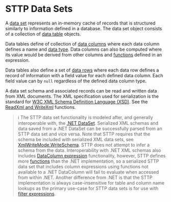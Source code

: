 # STTP Data Sets

A [data set](https://github.com/sttp/cppapi/blob/master/src/lib/data/DataSet.h) represents an in-memory cache of records that is structured similarly to information defined in a database. The data set object consists of a collection of [data table](https://github.com/sttp/cppapi/blob/master/src/lib/data/DataTable.h) objects.

Data tables define of collection of [data columns](https://github.com/sttp/cppapi/blob/master/src/lib/data/DataColumn.h#L60) where each data column defines a name and [data type](https://github.com/sttp/cppapi/blob/master/src/lib/data/DataColumn.h#L32). Data columns can also be computed where its value would be derived from other columns and [functions](https://github.com/sttp/cppapi/blob/master/doc/FilterExpressions.md#filter-expression-functions) defined in an expression.

Data tables also define a set of [data rows](https://github.com/sttp/cppapi/blob/master/src/lib/data/DataRow.h) where each data row defines a record of information with a field value for each defined data column. Each field value can by `null` regardless of the defined data column type.

A data set schema and associated records can be read and written data from XML documents. The XML specification used for serialization is the standard for [W3C XML Schema Definition Language (XSD)](https://www.w3.org/TR/xmlschema/). See the [ReadXml and WriteXml](https://github.com/sttp/cppapi/blob/master/src/lib/data/DataSet.h#L80) functions.

> :information_source: The STTP data set functionality is modeled after, and generally interoperable with, the [.NET DataSet](https://docs.microsoft.com/en-us/dotnet/api/system.data.dataset). Serialized XML schemas and data saved from a .NET DataSet can be successfully parsed from an STTP data set and vice versa. Note that STTP requires that the schema be included with serialized XML data sets, see [XmlWriteMode.WriteSchema](https://docs.microsoft.com/en-us/dotnet/api/system.data.xmlwritemode). STTP does not attempt to infer a schema from the data. Interoperability with .NET XML schemas also includes [DataColumn expression](https://docs.microsoft.com/en-us/dotnet/api/system.data.datacolumn.expression) functionality, however, STTP defines more [functions](https://github.com/sttp/cppapi/blob/master/doc/FilterExpressions.md#filter-expression-functions) than the .NET implementation, so a serialized STTP data set that includes column expressions using functions not available to a .NET DataColumn will fail to evaluate when accessed from within .NET. Another difference from .NET is that the STTP implementation is always case-insensitive for table and column name lookups as the primary use-case for STTP data sets is for use with [filter expressions](https://github.com/sttp/cppapi/blob/master/doc/FilterExpressions.md).  

